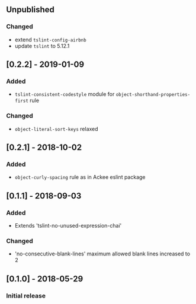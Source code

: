 ## Unpublished

### Changed
- extend `tslint-config-airbnb`
- update `tslint` to 5.12.1

## [0.2.2] - 2019-01-09

### Added
- `tslint-consistent-codestyle` module for `object-shorthand-properties-first` rule

### Changed
- `object-literal-sort-keys` relaxed

## [0.2.1] - 2018-10-02

### Added
- `object-curly-spacing` rule as in Ackee eslint package

## [0.1.1] - 2018-09-03

### Added
- Extends 'tslint-no-unused-expression-chai'

### Changed
- 'no-consecutive-blank-lines' maximum allowed blank lines increased to 2

## [0.1.0] - 2018-05-29

### Initial release
